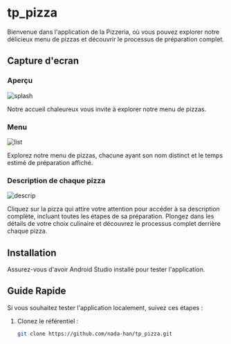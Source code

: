 # tp_pizza
Bienvenue dans l'application de la Pizzeria, où vous pouvez explorer notre délicieux menu de pizzas et découvrir le processus de préparation complet.

## Capture d'ecran
### Aperçu
![splash](https://github.com/nada-han/tp_pizza/assets/124934843/b1d76f1f-7674-4caf-814e-75b113ac114d)

Notre accueil chaleureux vous invite à explorer notre menu de pizzas.

### Menu
![list](https://github.com/nada-han/tp_pizza/assets/124934843/cad65ac1-6380-4fea-8bb7-1002fc45609a)

Explorez notre menu de pizzas, chacune ayant son nom distinct et le temps estimé de préparation affiché.

### Description de chaque pizza
![descrip](https://github.com/nada-han/tp_pizza/assets/124934843/5ede2879-0420-45a4-a443-631809d0095d)

Cliquez sur la pizza qui attire votre attention pour accéder à sa description complète, incluant toutes les étapes de sa préparation. Plongez dans les détails de votre choix culinaire et découvrez le processus complet derrière chaque pizza.

## Installation
Assurez-vous d'avoir Android Studio installé pour tester l'application.

## Guide Rapide
Si vous souhaitez tester l'application localement, suivez ces étapes :

1. Clonez le référentiel :
   ```bash
   git clone https://github.com/nada-han/tp_pizza.git
